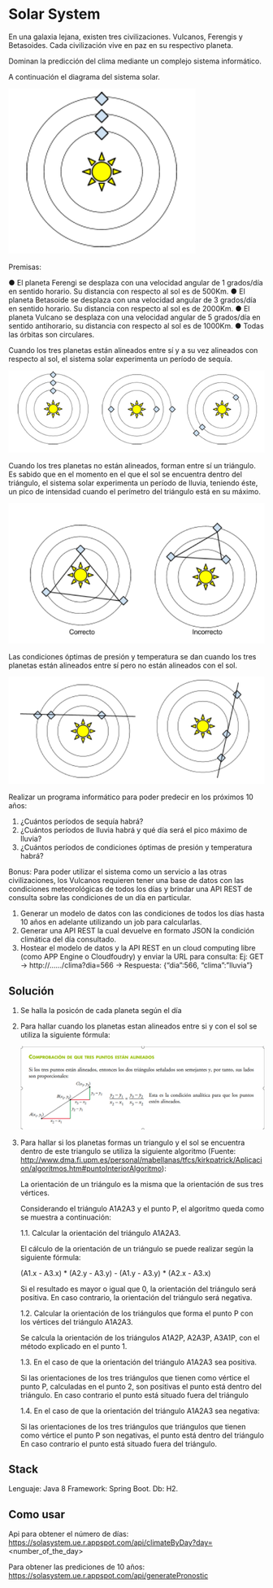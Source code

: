 # Solar System
En una galaxia lejana, existen tres civilizaciones. Vulcanos, Ferengis y Betasoides. Cada civilización vive en paz en su respectivo planeta. 

Dominan la predicción del clima mediante un complejo sistema informático.

A continuación el diagrama del sistema solar.

![Diagrama del sistema solar](https://github.com/pvgrajalesg/solarSystem/blob/master/imagenes/imagen1.PNG)

Premisas:

● El planeta Ferengi se desplaza con una velocidad angular de 1 grados/día en sentido horario. Su distancia con respecto al sol es de 500Km.
● El planeta Betasoide se desplaza con una velocidad angular de 3 grados/día en sentido horario. Su distancia con respecto al sol es de 2000Km.
● El planeta Vulcano se desplaza con una velocidad angular de 5 grados/día en sentido antihorario, su distancia con respecto al sol es de 1000Km.
● Todas las órbitas son circulares.

Cuando los tres planetas están alineados entre sí y a su vez alineados con respecto al sol, el sistema solar experimenta un período de sequía.

![Diagrama del sistema solar con planetas alineados con el sol](https://github.com/pvgrajalesg/solarSystem/blob/master/imagenes/imagen2.PNG)

Cuando los tres planetas no están alineados, forman entre sí un triángulo. Es sabido que en el momento en el que el sol se encuentra dentro del triángulo, el sistema solar experimenta un período de lluvia, teniendo éste, un pico de intensidad cuando el perímetro del triángulo está en su máximo.

![Diagrama del sistema solar con planetas haciendo un triangulo](https://github.com/pvgrajalesg/solarSystem/blob/master/imagenes/imagen3.PNG)

Las condiciones óptimas de presión y temperatura se dan cuando los tres planetas están alineados entre sí pero no están alineados con el sol.

![Diagrama del sistema solar con planetas alineados sin el sol](https://github.com/pvgrajalesg/solarSystem/blob/master/imagenes/imagen4.PNG)

Realizar un programa informático para poder predecir en los próximos 10 años:
1. ¿Cuántos períodos de sequía habrá?
2. ¿Cuántos períodos de lluvia habrá y qué día será el pico máximo de lluvia?
3. ¿Cuántos períodos de condiciones óptimas de presión y temperatura habrá?

Bonus:
Para poder utilizar el sistema como un servicio a las otras civilizaciones, los Vulcanos requieren tener una base de datos con las condiciones meteorológicas de todos los días y brindar una API REST de consulta sobre las condiciones de un día en particular.
1) Generar un modelo de datos con las condiciones de todos los días hasta 10 años en adelante
utilizando un job para calcularlas.
2) Generar una API REST la cual devuelve en formato JSON la condición climática del día
consultado.
3) Hostear el modelo de datos y la API REST en un cloud computing libre (como APP Engine o
Cloudfoudry) y enviar la URL para consulta:
Ej: GET → http://….../clima?dia=566 → Respuesta: {“dia”:566, “clima”:”lluvia”}

## Solución

1. Se halla la posicón de cada planeta según el día

2. Para hallar cuando los planetas estan alineados entre si y con el sol se utiliza la siguiente fórmula:

    ![Formula utilizada para saber si dos planetas estan alineados](https://github.com/pvgrajalesg/solarSystem/blob/master/imagenes/imagen5.PNG)

3. Para hallar si los planetas formas un triangulo y el sol se encuentra dentro de este triangulo se utiliza la siguiente algoritmo (Fuente: http://www.dma.fi.upm.es/personal/mabellanas/tfcs/kirkpatrick/Aplicacion/algoritmos.htm#puntoInteriorAlgoritmo):

    La orientación de un triángulo es la misma que la orientación de sus tres vértices.

    Considerando el triángulo A1A2A3 y el punto P, el algoritmo queda como se muestra a continuación:

    1.1. Calcular la orientación del triángulo A1A2A3.

    El cálculo de la orientación de un triángulo se puede realizar según la siguiente fórmula:

    (A1.x - A3.x) * (A2.y - A3.y) - (A1.y - A3.y) * (A2.x - A3.x)

    Si el resultado es mayor o igual que 0, la orientación del triángulo será positiva. En caso contrario, la orientación del triángulo será negativa.

    1.2. Calcular la orientación de los triángulos que forma el punto P con los vértices del triángulo A1A2A3.

    Se calcula la orientación de los triángulos A1A2P, A2A3P, A3A1P, con el método explicado en el punto 1.

    1.3. En el caso de que la orientación del triángulo A1A2A3 sea positiva.

    Si las orientaciones de los tres triángulos que tienen como vértice el punto P, calculadas en el punto 2, son positivas el punto está dentro del triángulo.
    En caso contrario el punto está situado fuera del triángulo

    1.4. En el caso de que la orientación del triángulo A1A2A3 sea negativa:

    Si las orientaciones de los tres triángulos que triángulos que tienen como vértice el punto P son negativas, el punto está dentro del triángulo
    En caso contrario el punto está situado fuera del triángulo.

## Stack
Lenguaje: Java 8
Framework: Spring Boot.
Db: H2.

## Como usar

Api para obtener el número de días: https://solasystem.ue.r.appspot.com/api/climateByDay?day=<number_of_the_day>

Para obtener las prediciones de 10 años: https://solasystem.ue.r.appspot.com/api/generatePronostic




